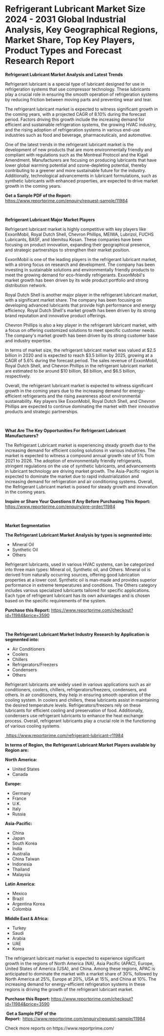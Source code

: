 <p><h1>Refrigerant Lubricant Market Size 2024 - 2031 Global Industrial Analysis, Key Geographical Regions, Market Share, Top Key Players, Product Types and Forecast Research Report</h1></p><p><strong>Refrigerant Lubricant Market Analysis and Latest Trends</strong></p>
<p><p>Refrigerant lubricant is a special type of lubricant designed for use in refrigeration systems that use compressor technology. These lubricants play a crucial role in ensuring the smooth operation of refrigeration systems by reducing friction between moving parts and preventing wear and tear.</p><p>The refrigerant lubricant market is expected to witness significant growth in the coming years, with a projected CAGR of 8.10% during the forecast period. Factors driving this growth include the increasing demand for efficient and sustainable refrigeration systems, the growing HVAC industry, and the rising adoption of refrigeration systems in various end-use industries such as food and beverage, pharmaceuticals, and automotive.</p><p>One of the latest trends in the refrigerant lubricant market is the development of new products that are more environmentally friendly and compliant with regulations such as the Montreal Protocol and the Kigali Amendment. Manufacturers are focusing on producing lubricants that have lower global warming potential and ozone-depleting potential, thereby contributing to a greener and more sustainable future for the industry. Additionally, technological advancements in lubricant formulations, such as synthetic lubricants with enhanced properties, are expected to drive market growth in the coming years.</p></p>
<p><strong>Get a Sample PDF of the Report:&nbsp;</strong> <a href="https://www.reportprime.com/enquiry/request-sample/11984">https://www.reportprime.com/enquiry/request-sample/11984</a></p>
<p>&nbsp;</p>
<p><strong>Refrigerant Lubricant Major Market Players</strong></p>
<p><p>Refrigerant lubricant market is highly competitive with key players like ExxonMobil, Royal Dutch Shell, Chevron Phillips, MEIWA, Lubrizol, FUCHS Lubricants, BASF, and Idemitsu Kosan. These companies have been focusing on product innovation, expanding their geographical presence, and strategic partnerships to strengthen their market position.</p><p>ExxonMobil is one of the leading players in the refrigerant lubricant market, with a strong focus on research and development. The company has been investing in sustainable solutions and environmentally friendly products to meet the growing demand for eco-friendly refrigerants. ExxonMobil's market growth has been driven by its wide product portfolio and strong distribution network.</p><p>Royal Dutch Shell is another major player in the refrigerant lubricant market, with a significant market share. The company has been focusing on developing advanced lubricants that provide high performance and energy efficiency. Royal Dutch Shell's market growth has been driven by its strong brand reputation and innovative product offerings.</p><p>Chevron Phillips is also a key player in the refrigerant lubricant market, with a focus on offering customized solutions to meet specific customer needs. The company's market growth has been driven by its strong customer base and industry expertise.</p><p>In terms of market size, the refrigerant lubricant market was valued at $2.5 billion in 2020 and is expected to reach $3.5 billion by 2025, growing at a CAGR of 5.6% during the forecast period. The sales revenue of ExxonMobil, Royal Dutch Shell, and Chevron Phillips in the refrigerant lubricant market are estimated to be around $10 billion, $8 billion, and $6.5 billion, respectively. </p><p>Overall, the refrigerant lubricant market is expected to witness significant growth in the coming years due to the increasing demand for energy-efficient refrigerants and the rising awareness about environmental sustainability. Key players like ExxonMobil, Royal Dutch Shell, and Chevron Phillips are expected to continue dominating the market with their innovative products and strategic partnerships.</p></p>
<p>&nbsp;</p>
<p><strong>What Are The Key Opportunities For Refrigerant Lubricant Manufacturers?</strong></p>
<p><p>The Refrigerant Lubricant market is experiencing steady growth due to the increasing demand for efficient cooling solutions in various industries. The market is expected to witness a compound annual growth rate of 5% from 2021 to 2026. The adoption of environmentally friendly refrigerants, stringent regulations on the use of synthetic lubricants, and advancements in lubricant technology are driving market growth. The Asia-Pacific region is expected to dominate the market due to rapid industrialization and increasing demand for refrigeration and air conditioning systems. Overall, the Refrigerant Lubricant market is poised for steady growth and innovation in the coming years.</p></p>
<p><strong>Inquire or Share Your Questions If Any Before Purchasing This Report:</strong> <a href="https://www.reportprime.com/enquiry/pre-order/11984">https://www.reportprime.com/enquiry/pre-order/11984</a></p>
<p>&nbsp;</p>
<p><strong>Market Segmentation</strong></p>
<p><strong>The Refrigerant Lubricant Market Analysis by types is segmented into:</strong></p>
<p><ul><li>Mineral Oil</li><li>Synthetic Oil</li><li>Others</li></ul></p>
<p><p>Refrigerant lubricants, used in various HVAC systems, can be categorized into three main types: Mineral oil, Synthetic oil, and Others. Mineral oil is derived from naturally occurring sources, offering good lubrication properties at a lower cost. Synthetic oil is man-made and provides superior performance in extreme temperatures and conditions. The Others category includes various specialized lubricants tailored for specific applications. Each type of refrigerant lubricant has its own advantages and is chosen based on the specific requirements of the system.</p></p>
<p><strong>Purchase this Report:&nbsp;</strong><a href="https://www.reportprime.com/checkout?id=11984&price=3590">https://www.reportprime.com/checkout?id=11984&price=3590</a></p>
<p>&nbsp;</p>
<p><strong>The Refrigerant Lubricant Market Industry Research by Application is segmented into:</strong></p>
<p><ul><li>Air Conditioners</li><li>Coolers</li><li>Chillers</li><li>Refrigerators/Freezers</li><li>Condensers</li><li>Others</li></ul></p>
<p><p>Refrigerant lubricants are widely used in various applications such as air conditioners, coolers, chillers, refrigerators/freezers, condensers, and others. In air conditioners, they help in ensuring smooth operation of the cooling system. In coolers and chillers, these lubricants assist in maintaining the desired temperature levels. Refrigerators/freezers rely on these lubricants for efficient cooling and preservation of food. Additionally, condensers use refrigerant lubricants to enhance the heat exchange process. Overall, refrigerant lubricants play a crucial role in the functioning of various cooling systems.</p></p>
<p><a href="https://www.reportprime.com/refrigerant-lubricant-r11984">&nbsp;https://www.reportprime.com/refrigerant-lubricant-r11984</a></p>
<p><strong>In terms of Region, the Refrigerant Lubricant Market Players available by Region are:</strong></p>
<p>
    <p> <strong> North America: </strong>
        <ul>
            <li>United States</li>
            <li>Canada</li>
        </ul>
        </p> 
    <p> <strong> Europe: </strong>
        <ul>
            <li>Germany</li>
            <li>France</li>
            <li>U.K.</li>
            <li>Italy</li>
            <li>Russia</li>
        </ul>
        </p> 
    <p> <strong> Asia-Pacific: </strong>
        <ul>
            <li>China</li>
            <li>Japan</li>
            <li>South Korea</li>
            <li>India</li>
            <li>Australia</li>
            <li>China Taiwan</li>
            <li>Indonesia</li>
            <li>Thailand</li>
            <li>Malaysia</li>
        </ul>
        </p> 
    <p> <strong> Latin America: </strong>
        <ul>
            <li>Mexico</li>
            <li>Brazil</li>
            <li>Argentina Korea</li>
            <li>Colombia</li>
        </ul>
        </p> 
    <p> <strong> Middle East & Africa: </strong>
        <ul>
            <li>Turkey</li>
            <li>Saudi</li>
            <li>Arabia</li>
            <li>UAE</li>
            <li>Korea</li>
        </ul>
    </p>
    </p>
<p><p>The refrigerant lubricant market is expected to experience significant growth in the regions of North America (NA), Asia Pacific (APAC), Europe, United States of America (USA), and China. Among these regions, APAC is anticipated to dominate the market with a market share of 30%, followed by North America at 25%, Europe at 20%, USA at 15%, and China at 10%. The increasing demand for energy-efficient refrigeration systems in these regions is driving the growth of the refrigerant lubricant market.</p></p>
<p><strong>Purchase this Report: </strong><a href="https://www.reportprime.com/checkout?id=11984&price=3590">https://www.reportprime.com/checkout?id=11984&price=3590</a></p>
<p>&nbsp;<strong>Get a Sample PDF of the Report:&nbsp;&nbsp;</strong><a href="https://www.reportprime.com/enquiry/request-sample/11984">https://www.reportprime.com/enquiry/request-sample/11984</a></p>
<p><strong></strong></p>
<p>Check more reports on https://www.reportprime.com/</p>